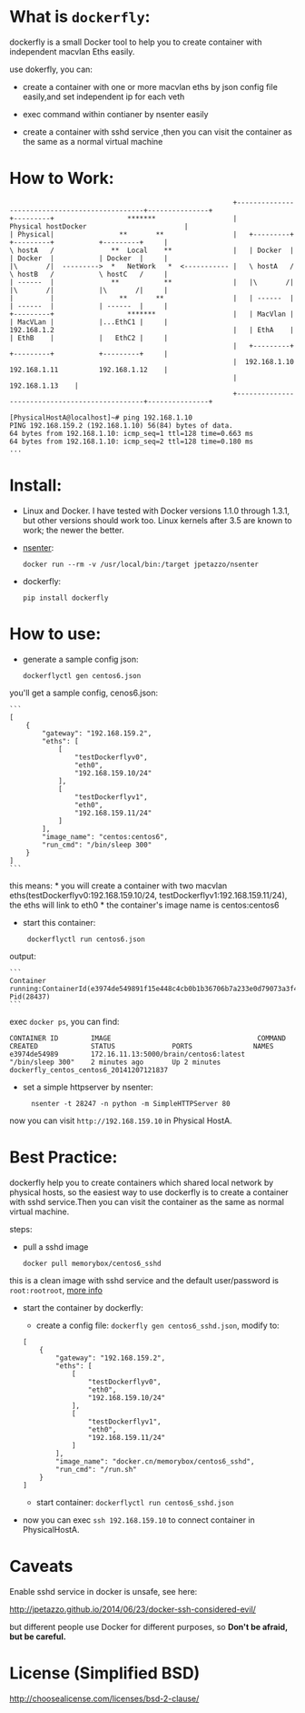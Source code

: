 What is `dockerfly`:
========================

dockerfly is a small Docker tool to help you to create container with independent macvlan Eths easily.

use dokerfly, you can:

* create a container with one or more macvlan eths by json config file easily,and set independent ip for each veth

* exec command within contianer by nsenter easily

* create a container with sshd service ,then you can visit the container as the same as a normal virtual machine


How to Work:
========================

                                                           +-----------------------------------------------+---------------+
    +---------+                  *******                   |                    Physical hostDocker                        |
    | Physical|                **       **                 |   +---------+           +---------+           +---------+     |
    \ hostA   /              **  Local    **               |   | Docker  |           | Docker  |           | Docker  |     |
    |\       /|  --------->  *   NetWork   *  <----------- |   \ hostA   /           \ hostB   /           \ hostC   /     |
    | ------  |              **           **               |   |\       /|           |\       /|           |\       /|     |
    |         |                **       **                 |   | ------  |           | ------  |           | ------  |     |
    +---------+                  *******                   |   | MacVlan |           | MacVLan |           |...EthC1 |     |
    192.168.1.2                                            |   | EthA    |           | EthB    |           |   EthC2 |     |
                                                           |   +---------+           +---------+           +---------+     |
                                                           |  192.168.1.10           192.168.1.11          192.168.1.12    |
                                                           |                                               192.168.1.13    |
                                                           +-----------------------------------------------+---------------+

```
[PhysicalHostA@localhost]~# ping 192.168.1.10
PING 192.168.159.2 (192.168.1.10) 56(84) bytes of data.
64 bytes from 192.168.1.10: icmp_seq=1 ttl=128 time=0.663 ms
64 bytes from 192.168.1.10: icmp_seq=2 ttl=128 time=0.180 ms
...
```

Install:
========================

* Linux and Docker. I have tested with Docker versions 1.1.0 through 1.3.1, but other versions should work too. Linux kernels after 3.5 are known to work; the newer the better.

* [nsenter](https://github.com/jpetazzo/nsenter):

    ```
    docker run --rm -v /usr/local/bin:/target jpetazzo/nsenter
    ```

*  dockerfly:
    ```
    pip install dockerfly
    ```

How to use:
========================

* generate a sample config json:

    ```
    dockerflyctl gen centos6.json
    ```

you'll get a sample config, cenos6.json:

    ```
    [
        {
            "gateway": "192.168.159.2",
            "eths": [
                [
                    "testDockerflyv0",
                    "eth0",
                    "192.168.159.10/24"
                ],
                [
                    "testDockerflyv1",
                    "eth0",
                    "192.168.159.11/24"
                ]
            ],
            "image_name": "centos:centos6",
            "run_cmd": "/bin/sleep 300"
        }
    ]
    ```

this means:
    * you will create a container with two macvlan eths(testDockerflyv0:192.168.159.10/24, testDockerflyv1:192.168.159.11/24), the eths will link to eth0
    * the container's image name is centos:centos6

* start this container:

    ```
     dockerflyctl run centos6.json
    ```
output:

    ```
    Container running:ContainerId(e3974de549891f15e448c4cb0b1b36706b7a233e0d79073a3f4677b3586a4dcb) Pid(28437)
    ```

exec `docker ps`, you can find:

    CONTAINER ID        IMAGE                                    COMMAND             CREATED             STATUS              PORTS               NAMES
    e3974de54989        172.16.11.13:5000/brain/centos6:latest   "/bin/sleep 300"    2 minutes ago       Up 2 minutes                            dockerfly_centos_centos6_20141207121837


* set a simple httpserver by nsenter:

    ```
      nsenter -t 28247 -n python -m SimpleHTTPServer 80
    ```

now you can visit `http://192.168.159.10` in Physical HostA.

Best Practice:
========================

dockerfly help you to create containers which shared local network by physical hosts, so the easiest way to use dockerfly is to create a container with sshd service.Then you can visit the container as the same as normal virtual machine.

steps:

* pull a sshd image

    ```
    docker pull memorybox/centos6_sshd
    ```

this is a clean image with sshd service and the default user/password is `root:rootroot`, [more info](https://registry.hub.docker.com/u/memorybox/centos6_sshd/)

* start the container by dockerfly:

    * create a config file: `dockerfly gen centos6_sshd.json`, modify to:

    ```
    [
        {
            "gateway": "192.168.159.2",
            "eths": [
                [
                    "testDockerflyv0",
                    "eth0",
                    "192.168.159.10/24"
                ],
                [
                    "testDockerflyv1",
                    "eth0",
                    "192.168.159.11/24"
                ]
            ],
            "image_name": "docker.cn/memorybox/centos6_sshd",
            "run_cmd": "/run.sh"
        }
    ]
    ```

    * start container: `dockerflyctl run centos6_sshd.json`

* now you can exec `ssh 192.168.159.10` to connect container in PhysicalHostA.

Caveats
========================
Enable sshd service in docker is unsafe, see here:

http://jpetazzo.github.io/2014/06/23/docker-ssh-considered-evil/

but different people use Docker for different purposes, so  **Don't be afraid, but be careful.**

License (Simplified BSD)
========================
http://choosealicense.com/licenses/bsd-2-clause/
